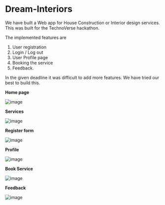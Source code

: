 # Dream-Interiors

We have built a Web app for House Construction or Interior design services.
This was built for the TechnoVerse hackathon.

The implemented features are 
1. User registration
2. Login / Log out
3. User Profile page
4. Booking the service
5. Feedback.

In the given deadline it was difficult to add more features. We have tried our best to build this.


**Home page**

![image](https://github.com/ivishnumurthyhegde/Dream-Interiors/assets/94776260/6f5b7a1a-ef85-4524-bae3-b34802cdee67)


**Services**

![image](https://github.com/ivishnumurthyhegde/Dream-Interiors/assets/94776260/21521c93-ecaf-447d-ab2d-c1bab4cd71b3)


**Register form**

![image](https://github.com/ivishnumurthyhegde/Dream-Interiors/assets/94776260/30c45c81-0cfd-496c-bd81-5fa2c179f135)


**Profile**

![image](https://github.com/ivishnumurthyhegde/Dream-Interiors/assets/94776260/81ca4904-6a15-46c2-a058-9a185e848259)

**Book Service**

![image](https://github.com/ivishnumurthyhegde/Dream-Interiors/assets/94776260/5dfecb78-0c5c-4986-a023-d91eedde5d07)


**Feedback**

![image](https://github.com/ivishnumurthyhegde/Dream-Interiors/assets/94776260/475da12e-89b1-4a6b-9904-45bd2c2923e4)





